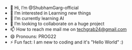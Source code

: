 - 👋 Hi, I’m @ShubhamGarg-official
- 👀 I’m interested in Learning new things
- 🌱 I’m currently learning AI
- 💞️ I’m looking to collaborate on a huge project
- 📫 How to reach me mail me on techgrab24@gmail.com
- 😄 Pronouns: PROG22
- ⚡ Fun fact: I am new to coding and it's "Hello World" :)

<!---
ShubhamGarg-official/ShubhamGarg-official is a ✨ special ✨ repository because its `README.md` (this file) appears on your GitHub profile.
You can click the Preview link to take a look at your changes.
--->
